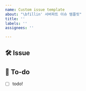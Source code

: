 ```yaml
---
name: Custom issue template
about: "\bfillin' 서버파트 이슈 템플릿"
title: ''
labels: ''
assignees: ''

---
```


## 🛠 Issue
<!-- 이슈에 대해 간략하게 설명해주세요 -->


## 📝 To-do
<!-- 진행할 작업에 대해 적어주세요 -->
- [ ] todo!
